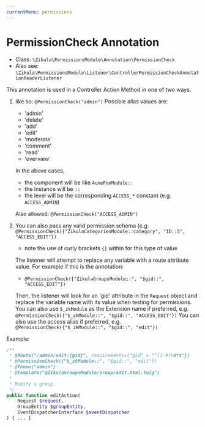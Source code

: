```yaml
---
currentMenu: permissions
---
```

# PermissionCheck Annotation

 - Class: `\Zikula\PermissionsModule\Annotation\PermissionCheck`
 - Also see: `\Zikula\PermissionsModule\Listener\ControllerPermissionCheckAnnotationReaderListener`

This annotation is used in a Controller Action Method in one of two ways.
1. like so: `@PermissionCheck("admin")`
    Possible alias values are:
      - 'admin'
      - 'delete'
      - 'add'
      - 'edit'
      - 'moderate'
      - 'comment'
      - 'read'
      - 'overview'
    
    In the above cases,
      - the component will be like `AcmeFooModule::`
      - the instance will be `::`
      - the level will be the corresponding `ACCESS_*` constant (e.g. `ACCESS_ADMIN`)
    
    Also allowed: `@PermissionCheck("ACCESS_ADMIN")`

2. You can also pass any valid permission schema (e.g. `@PermissionCheck({"ZikulaCategoriesModule::category", "ID::5", "ACCESS_EDIT"})`
    - note the use of curly brackets `{}` within for this type of value
    
    The listener will attempt to replace any variable with a route attribute value. For example if this is the annotation:
      - `@PermissionCheck({"ZikulaGroupsModule::", "$gid::", "ACCESS_EDIT"})`
    
    Then, the listener will look for an 'gid' attribute in the `Request` object and replace the variable name with its value
    when testing for permissions.
    You can also use `$_zkModule` as the Extension name if preferred, e.g. `@PermissionCheck({"$_zkModule::", "$gid::", "ACCESS_EDIT"})`
    You can also use the access alias if preferred, e.g. `@PermissionCheck({"$_zkModule::", "$gid::", "edit"})`

Example:

```php
/**
 * @Route("/admin/edit/{gid}", requirements={"gid" = "^[1-9]\d*$"})
 * @PermissionCheck({"$_zkModule::", "$gid::", "edit"})
 * @Theme("admin")
 * @Template("@ZikulaGroupsModule/Group/edit.html.twig")
 *
 * Modify a group.
 */
public function editAction(
    Request $request,
    GroupEntity $groupEntity,
    EventDispatcherInterface $eventDispatcher
) { ... }
```
